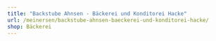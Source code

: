```yaml
---
title: "Backstube Ahnsen - Bäckerei und Konditorei Hacke"
url: /meinersen/backstube-ahnsen-baeckerei-und-konditorei-hacke/
shop: Bäckerei
---
```

